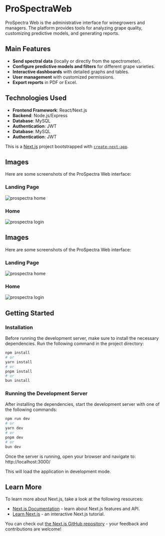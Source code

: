 # ProSpectraWeb
ProSpectra Web is the administrative interface for winegrowers and managers. The platform provides tools for analyzing grape quality, customizing predictive models, and generating reports.

## Main Features
- **Send spectral data** (locally or directly from the spectrometer).
- **Configure predictive models and filters** for different grape varieties.
- **Interactive dashboards** with detailed graphs and tables.
- **User management** with customized permissions.
- **Export reports** in PDF or Excel.

## Technologies Used
- **Frontend Framework**: React/Next.js
- **Backend**: Node.js/Express
- **Database**: MySQL
- **Authentication**: JWT
- **Database**: MySQL
- **Authentication**: JWT

This is a [Next.js](https://nextjs.org) project bootstrapped with [`create-next-app`](https://nextjs.org/docs/app/api-reference/cli/create-next-app).

## Images

Here are some screenshots of the ProSpectra Web interface:

### Landing Page

![prospectra home](https://github.com/user-attachments/assets/c0030ab6-518d-49f4-b602-817efe221802)

### Home

![prospectra login](https://github.com/user-attachments/assets/e8be5ce1-f25d-4f51-8321-cc92ebd9316a)

## Images

Here are some screenshots of the ProSpectra Web interface:

### Landing Page

![prospectra home](https://github.com/user-attachments/assets/c0030ab6-518d-49f4-b602-817efe221802)

### Home

![prospectra login](https://github.com/user-attachments/assets/e8be5ce1-f25d-4f51-8321-cc92ebd9316a)

## Getting Started

### Installation

Before running the development server, make sure to install the necessary dependencies. Run the following command in the project directory:

```bash
npm install
# or
yarn install
# or
pnpm install
# or
bun install
```

### Running the Development Server

After installing the dependencies, start the development server with one of the following commands:

```bash
npm run dev
# or
yarn dev
# or
pnpm dev
# or
bun dev
```

Once the server is running, open your browser and navigate to: http://localhost:3000/

This will load the application in development mode.

## Learn More

To learn more about Next.js, take a look at the following resources:

- [Next.js Documentation](https://nextjs.org/docs) - learn about Next.js features and API.
- [Learn Next.js](https://nextjs.org/learn) - an interactive Next.js tutorial.

You can check out [the Next.js GitHub repository](https://github.com/vercel/next.js) - your feedback and contributions are welcome!

